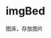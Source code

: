 <!--
 * @Author: cos
 * @Date: 2022-04-17 00:47:52
 * @LastEditTime: 2022-04-28 12:43:27
 * @LastEditors: cos
 * @Description: 
 * @FilePath: \imgBed\README.md
-->
# imgBed
图床，存放图片


